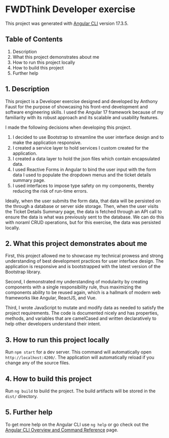 # FWDThink Developer exercise

This project was generated with [Angular CLI](https://github.com/angular/angular-cli) version 17.3.5.

## Table of Contents

  1. Description
  2. What this project demonstrates about me
  3. How to run this project locally
  4. How to build this project
  5. Further help

## 1. Description

This project is a Developer exercise designed and developed by Anthony Faust for the purpose of showcasing his front-end development and software engineering skills. I used the Angular 17 framework because of my familiarity with its robust approach and its scalable and usability features. 

I made the following decisions when developing this project.

1. I decided to use Bootstrap to streamline the user interface design and to make the application responsive.
2. I created a service layer to hold services I custom created for the application.
3. I created a data layer to hold the json files which contain encapsulated data.
4. I used Reactive Forms in Angular to bind the user input with the form data I used to populate the dropdown menus and the ticket details summary page.
5. I used interfaces to impose type safety on my components, thereby reducing the risk of run-time errors.

Ideally, when the user submits the form data, that data will be persisted on the through a database or server side storage. Then, when the user visits the Ticket Details Summary page, the data is fetched through an API call to ensure the data is what was previously sent to the database. We can do this with noraml CRUD operations, but for this exercise, the data was persisted locally.

## 2. What this project demonstrates about me

First, this project allowed me to showcase my technical prowess and strong understanding of best development practices for user interface design. The application is responsive and is bootstrapped with the latest version of the Bootstrap library.

Second, I demonstrated my understanding of modularity by creating components with a single responsibility rule, thus maximizing the components ability to be reused again, which is a hallmark of modern web frameworks like Angular, ReactJS, and Vue.

Third, I wrote JavaScript to mutate and modify data as needed to satisfy the project requirements. The code is documented nicely and has properties, methods, and variables that are camelCased and written declaratively to help other developers understand their intent.

## 3. How to run this project locally

Run `npm start` for a dev server. This command will automatically open `http://localhost:4200/`. The application will automatically reload if you change any of the source files.

## 4. How to build this project

Run `ng build` to build the project. The build artifacts will be stored in the `dist/` directory.

## 5. Further help

To get more help on the Angular CLI use `ng help` or go check out the [Angular CLI Overview and Command Reference](https://angular.io/cli) page.

